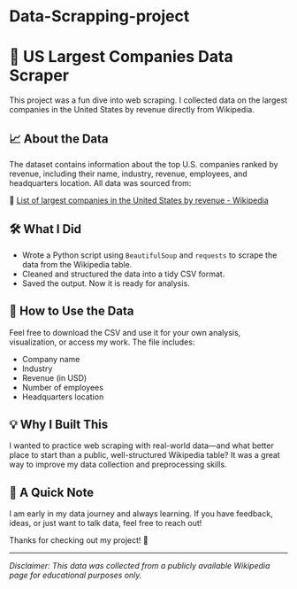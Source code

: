 # Data-Scrapping-project
# 🏢 US Largest Companies Data Scraper

This project was a fun dive into web scraping. I collected data on the largest companies in the United States by revenue directly from Wikipedia.

## 📈 About the Data

The dataset contains information about the top U.S. companies ranked by revenue, including their name, industry, revenue, employees, and headquarters location. All data was sourced from:

🔗 [List of largest companies in the United States by revenue - Wikipedia](https://en.wikipedia.org/wiki/List_of_largest_companies_in_the_United_States_by_revenue)

## 🛠️ What I Did

- Wrote a Python script using `BeautifulSoup` and `requests` to scrape the data from the Wikipedia table.
- Cleaned and structured the data into a tidy CSV format.
- Saved the output. Now it is ready for analysis.

## 🚀 How to Use the Data

Feel free to download the CSV and use it for your own analysis, visualization, or access my work. The file includes:

- Company name
- Industry
- Revenue (in USD)
- Number of employees
- Headquarters location

## 💡 Why I Built This

I wanted to practice web scraping with real-world data—and what better place to start than a public, well-structured Wikipedia table? It was a great way to improve my data collection and preprocessing skills.

## 👋 A Quick Note

I am early in my data journey and always learning. If you have feedback, ideas, or just want to talk data, feel free to reach out!

Thanks for checking out my project! 🙂

---

*Disclaimer: This data was collected from a publicly available Wikipedia page for educational purposes only.*
